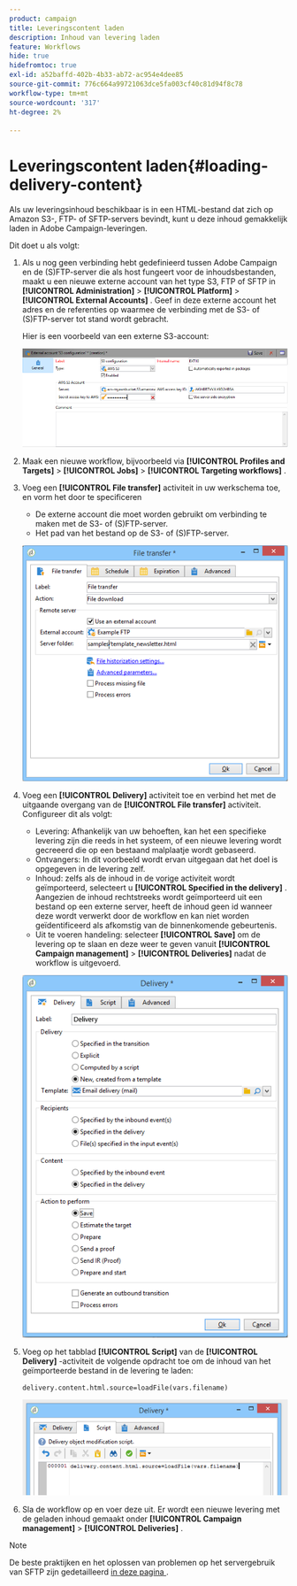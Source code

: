 ```yaml
---
product: campaign
title: Leveringscontent laden
description: Inhoud van levering laden
feature: Workflows
hide: true
hidefromtoc: true
exl-id: a52baffd-402b-4b33-ab72-ac954e4dee85
source-git-commit: 776c664a99721063dce5fa003cf40c81d94f8c78
workflow-type: tm+mt
source-wordcount: '317'
ht-degree: 2%

---
```


# Leveringscontent laden{#loading-delivery-content}



Als uw leveringsinhoud beschikbaar is in een HTML-bestand dat zich op Amazon S3-, FTP- of SFTP-servers bevindt, kunt u deze inhoud gemakkelijk laden in Adobe Campaign-leveringen.

Dit doet u als volgt:

1. Als u nog geen verbinding hebt gedefinieerd tussen Adobe Campaign en de (S)FTP-server die als host fungeert voor de inhoudsbestanden, maakt u een nieuwe externe account van het type S3, FTP of SFTP in **[!UICONTROL Administration]** > **[!UICONTROL Platform]** > **[!UICONTROL External Accounts]** . Geef in deze externe account het adres en de referenties op waarmee de verbinding met de S3- of (S)FTP-server tot stand wordt gebracht.

   Hier is een voorbeeld van een externe S3-account:

   ![](assets/delivery_loadcontent_filetransfertexamples3.png)

1. Maak een nieuwe workflow, bijvoorbeeld via **[!UICONTROL Profiles and Targets]** > **[!UICONTROL Jobs]** > **[!UICONTROL Targeting workflows]** .
1. Voeg een **[!UICONTROL File transfer]** activiteit in uw werkschema toe, en vorm het door te specificeren

   * De externe account die moet worden gebruikt om verbinding te maken met de S3- of (S)FTP-server.
   * Het pad van het bestand op de S3- of (S)FTP-server.

   ![](assets/delivery_loadcontent_filetransfertexample.png)

1. Voeg een **[!UICONTROL Delivery]** activiteit toe en verbind het met de uitgaande overgang van de **[!UICONTROL File transfer]** activiteit. Configureer dit als volgt:

   * Levering: Afhankelijk van uw behoeften, kan het een specifieke levering zijn die reeds in het systeem, of een nieuwe levering wordt gecreeerd die op een bestaand malplaatje wordt gebaseerd.
   * Ontvangers: In dit voorbeeld wordt ervan uitgegaan dat het doel is opgegeven in de levering zelf.
   * Inhoud: zelfs als de inhoud in de vorige activiteit wordt geïmporteerd, selecteert u **[!UICONTROL Specified in the delivery]** . Aangezien de inhoud rechtstreeks wordt geïmporteerd uit een bestand op een externe server, heeft de inhoud geen id wanneer deze wordt verwerkt door de workflow en kan niet worden geïdentificeerd als afkomstig van de binnenkomende gebeurtenis.
   * Uit te voeren handeling: selecteer **[!UICONTROL Save]** om de levering op te slaan en deze weer te geven vanuit **[!UICONTROL Campaign management]** > **[!UICONTROL Deliveries]** nadat de workflow is uitgevoerd.

   ![](assets/delivery_loadcontent_activityexample.png)

1. Voeg op het tabblad **[!UICONTROL Script]** van de **[!UICONTROL Delivery]** -activiteit de volgende opdracht toe om de inhoud van het geïmporteerde bestand in de levering te laden:

   ```
   delivery.content.html.source=loadFile(vars.filename)
   ```

   ![](assets/delivery_loadcontent_script.png)

1. Sla de workflow op en voer deze uit. Er wordt een nieuwe levering met de geladen inhoud gemaakt onder **[!UICONTROL Campaign management]** > **[!UICONTROL Deliveries]** .

>[!NOTE]
>
>De beste praktijken en het oplossen van problemen op het servergebruik van SFTP zijn gedetailleerd [ in deze pagina ](../../platform/using/sftp-server-usage.md).
